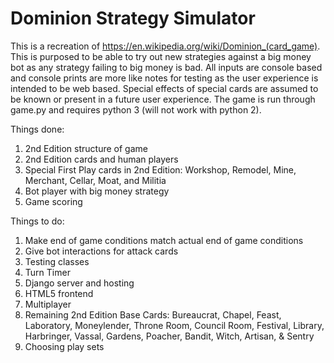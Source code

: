 # Dominion Strategy Simulator

This is a recreation of https://en.wikipedia.org/wiki/Dominion_(card_game).  This is purposed to be able to try out new strategies against a big money bot as any strategy failing to big money is bad.  All inputs are console based and console prints are more like notes for testing as the user experience is intended to be web based.  Special effects of special cards are assumed to be known or present in a future user experience.  The game is run through game.py and requires python 3 (will not work with python 2).

Things done:
1)  2nd Edition structure of game
2)  2nd Edition cards and human players
3)  Special First Play cards in 2nd Edition:  Workshop, Remodel, Mine, Merchant, Cellar, Moat, and Militia
4)  Bot player with big money strategy
5)  Game scoring

Things to do:
1)  Make end of game conditions match actual end of game conditions
2)  Give bot interactions for attack cards
3)  Testing classes
4)  Turn Timer
5)  Django server and hosting
6)  HTML5 frontend
7)  Multiplayer
8)  Remaining 2nd Edition Base Cards:  Bureaucrat, Chapel, Feast, Laboratory, Moneylender, Throne Room, Council Room, Festival, Library, Harbringer, Vassal, Gardens, Poacher, Bandit, Witch, Artisan, & Sentry
9)  Choosing play sets
